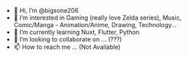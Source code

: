 - 👋 Hi, I’m @bigsone206
- 👀 I’m interested in Gaming (really love Zelda series), Music, Comic/Manga - Animation/Anime, Drawing, Technology...
- 🌱 I’m currently learning Nuxt, Flutter, Python
- 💞️ I’m looking to collaborate on ... (???)
- 📫 How to reach me ... (Not Available)

<!---
bigsone206/bigsone206 is a ✨ special ✨ repository because its `README.md` (this file) appears on your GitHub profile.
You can click the Preview link to take a look at your changes.
--->
